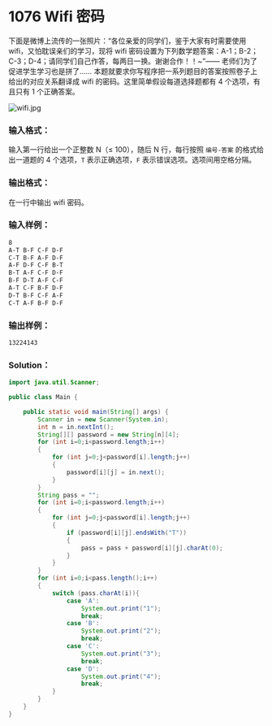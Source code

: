 # 1076 Wifi 密码

下面是微博上流传的一张照片：“各位亲爱的同学们，鉴于大家有时需要使用 wifi，又怕耽误亲们的学习，现将 wifi 密码设置为下列数学题答案：A-1；B-2；C-3；D-4；请同学们自己作答，每两日一换。谢谢合作！！~”—— 老师们为了促进学生学习也是拼了…… 本题就要求你写程序把一系列题目的答案按照卷子上给出的对应关系翻译成 wifi 的密码。这里简单假设每道选择题都有 4 个选项，有且只有 1 个正确答案。

![wifi.jpg](https://images.ptausercontent.com/7e56be3f-caba-45f1-b9cb-38a96d44de76.jpg)

### 输入格式：

输入第一行给出一个正整数 N（≤ 100），随后 N 行，每行按照 `编号-答案` 的格式给出一道题的 4 个选项，`T` 表示正确选项，`F` 表示错误选项。选项间用空格分隔。

### 输出格式：

在一行中输出 wifi 密码。

### 输入样例：

```tex
8
A-T B-F C-F D-F
C-T B-F A-F D-F
A-F D-F C-F B-T
B-T A-F C-F D-F
B-F D-T A-F C-F
A-T C-F B-F D-F
D-T B-F C-F A-F
C-T A-F B-F D-F
```

### 输出样例：

```tex
13224143
```

### Solution：

```java
import java.util.Scanner;

public class Main {

    public static void main(String[] args) {
        Scanner in = new Scanner(System.in);
        int n = in.nextInt();
        String[][] password = new String[n][4];
        for (int i=0;i<password.length;i++)
        {
            for (int j=0;j<password[i].length;j++)
            {
                password[i][j] = in.next();
            }
        }
        String pass = "";
        for (int i=0;i<password.length;i++)
        {
            for (int j=0;j<password[i].length;j++)
            {
                if (password[i][j].endsWith("T"))
                {
                    pass = pass + password[i][j].charAt(0);
                }
            }
        }
        for (int i=0;i<pass.length();i++)
        {
            switch (pass.charAt(i)){
                case 'A':
                    System.out.print("1");
                    break;
                case 'B':
                    System.out.print("2");
                    break;
                case 'C':
                    System.out.print("3");
                    break;
                case 'D':
                    System.out.print("4");
                    break;
            }
        }
    }
}
```
